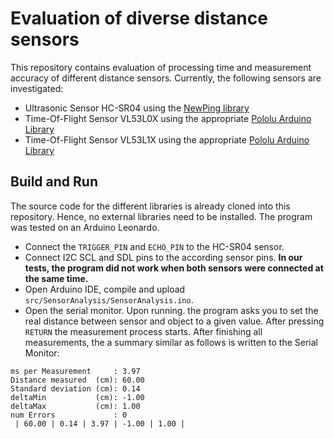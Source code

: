 # Evaluation of diverse distance sensors

This repository contains evaluation of processing time and measurement accuracy of different distance sensors. Currently, the following sensors are investigated:

- Ultrasonic Sensor HC-SR04 using the [NewPing library](https://github.com/microflo/NewPing)
- Time-Of-Flight Sensor VL53L0X using the appropriate [Pololu Arduino Library](https://github.com/pololu/vl53l0x-arduino)
- Time-Of-Flight Sensor VL53L1X using the appropriate [Pololu Arduino Library](https://github.com/pololu/vl53l1x-arduino)


## Build and Run
The source code for the different libraries is already cloned into this repository. Hence, no external libraries need to be installed. The program was tested on an Arduino Leonardo.

- Connect the `TRIGGER_PIN` and `ECHO_PIN` to the HC-SR04 sensor.
- Connect I2C SCL and SDL pins to the according sensor pins. **In our tests, the program did not work when both sensors were connected at the same time.**
- Open Arduino IDE, compile and upload `src/SensorAnalysis/SensorAnalysis.ino`.
- Open the serial monitor. Upon running. the program asks you to set the real distance between sensor and object to a given value. After pressing `RETURN` the measurement process starts. After finishing all measurements, the a summary similar as follows is written to the Serial Monitor:

```
ms per Measurement     : 3.97
Distance measured  (cm): 60.00
Standard deviation (cm): 0.14
deltaMin           (cm): -1.00
deltaMax           (cm): 1.00
num Errors             : 0
 | 60.00 | 0.14 | 3.97 | -1.00 | 1.00 |
```
